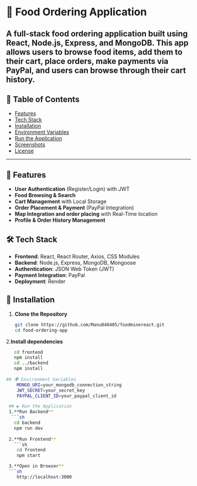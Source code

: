 # 🍔 Food Ordering Application

**A full-stack food ordering application built using React, Node.js, Express, and MongoDB.**
This app allows users to browse food items, add them to their cart, place orders, make payments via PayPal, and users can browse through their cart history.
---

## 📌 Table of Contents
- [Features](#-features)
- [Tech Stack](#-tech-stack)
- [Installation](#-installation)
- [Environment Variables](#-environment-variables)
- [Run the Application](#-run-the-application)
- [Screenshots](#-screenshots)
- [License](#-license)

---


## 🚀 Features
- **User Authentication** (Register/Login) with JWT  
- **Food Browsing & Search**  
- **Cart Management** with Local Storage  
- **Order Placement & Payment** (PayPal Integration)  
- **Map Integration and order placing** with Real-Time location
- **Profile & Order History Management**  

## 🛠 Tech Stack
- **Frontend**: React, React Router, Axios, CSS Modules  
- **Backend**: Node.js, Express, MongoDB, Mongoose  
- **Authentication**: JSON Web Token (JWT)  
- **Payment Integration**: PayPal  
- **Deployment**: Render  

## 🔧 Installation
1. **Clone the Repository**  
   ```sh
   git clone https://github.com/Manu040405/foodminereact.git
   cd food-ordering-app

2.**Install dependencies**
```sh
   cd frontend
   npm install
   cd ../backend
   npm install
   
## 🌍 Environment Variables
    MONGO_URI=your_mongodb_connection_string
    JWT_SECRET=your_secret_key
    PAYPAL_CLIENT_ID=your_paypal_client_id

 ## ▶ Run the Application 
 1.**Run Backend**
  ```sh
   cd backend
   npm run dev
   
 2.**Run Frontend**
   ```sh
    cd frontend
    npm start

 3.**Open in Browser**
 ```sh
    http://localhost:3000









   
   






